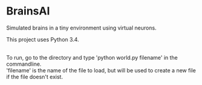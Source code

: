 # BrainsAI
Simulated brains in a tiny environment using virtual neurons.<br>

This project uses Python 3.4.<br><br>

To run, go to the directory and type 'python world.py filename' in the commandline.<br>
'filename' is the name of the file to load, but will be used to create a new file if the file doesn't exist.
